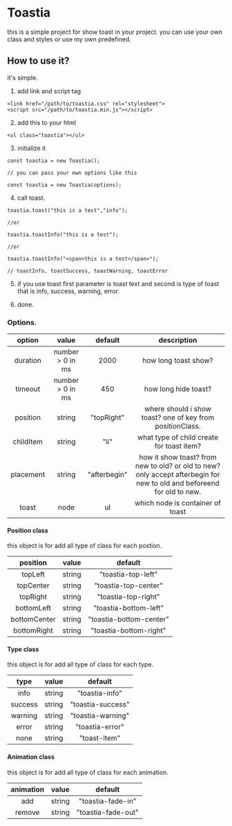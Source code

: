 # Toastia
this is a simple project for show toast in your project. you can use your own class and styles or use my own predefined.

## How to use it?
it's simple.
1. add link and script tag
```
<link href="/path/to/toastia.css" rel="stylesheet">
<script src="/path/to/toastia.min.js"></script>
```
2. add this to your html
```
<ul class="toastia"></ul>
```

3. initialize it
```
const toastia = new Toastia();

// you can pass your own options like this

const toastia = new Toastia(options);
```
4. call toast.
```
toastia.toast("this is a test","info");

//or

toastia.toastInfo("this is a test");

//or

toastia.toastInfo("<span>this is a test</span>");

// toastInfo, toastSuccess, toastWarning, toastError
```
5. if you use toast first parameter is toast text and second is type of toast that is info, success, warning, error.
   
6. done.

### Options.

|  option   |      value       |   default    |                                                      description                                                       |
| :-------: | :--------------: | :----------: | :--------------------------------------------------------------------------------------------------------------------: |
| duration  | number > 0 in ms |     2000     |                                                  how long toast show?                                                  |
|  timeout  | number > 0 in ms |     450      |                                                  how long hide toast?                                                  |
| position  |      string      |  "topRight"  |                               where should i show toast? one of key from positionClass.                                |
| childItem |      string      |     "li"     |                                       what type of child create for toast item?                                        |
| placement |      string      | "afterbegin" | how it show toast? from new to old? or old to new? only accept afterbegin for new to old and beforeend for old to new. |
|   toast   |       node       |      ul      |                                            which node is container of toast                                            |

#### Position class
this object is for add all type of class for each postion.

|   position   | value  |         default         |
| :----------: | :----: | :---------------------: |
|   topLeft    | string |   "toastia-top-left"    |
|  topCenter   | string |  "toastia-top-center"   |
|   topRight   | string |   "toastia-top-right"   |
|  bottomLeft  | string |  "toastia-bottom-left"  |
| bottomCenter | string | "toastia-bottom-center" |
| bottomRight  | string | "toastia-bottom-right"  |

#### Type class
this object is for add all type of class for each type.

|  type   | value  |      default      |
| :-----: | :----: | :---------------: |
|  info   | string |  "toastia-info"   |
| success | string | "toastia-success" |
| warning | string | "toastia-warning" |
|  error  | string |  "toastia-error"  |
|  none   | string |   "toast-item"    |

#### Animation class
this object is for add all type of class for each animation.

| animation | value  |      default       |
| :-------: | :----: | :----------------: |
|    add    | string | "toastia-fade-in"  |
|  remove   | string | "toastia-fade-out" |